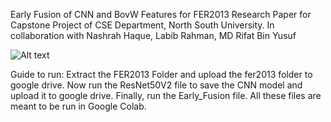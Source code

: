 Early Fusion of CNN and BovW Features for FER2013
Research Paper for Capstone Project of CSE Department, North South University.
In collaboration with Nashrah Haque, Labib Rahman, MD Rifat Bin Yusuf

![Alt text](https://github.com/MinhazAyaaz/Early-Fusion-of-CNN-and-BovW-FER2013/blob/main/poster.jpg?raw=true)
 
Guide to run:
Extract the FER2013 Folder and upload the fer2013 folder to google drive.
Now run the ResNet50V2 file to save the CNN model and upload it to google drive.
Finally, run the Early_Fusion file.
All these files are meant to be run in Google Colab.
